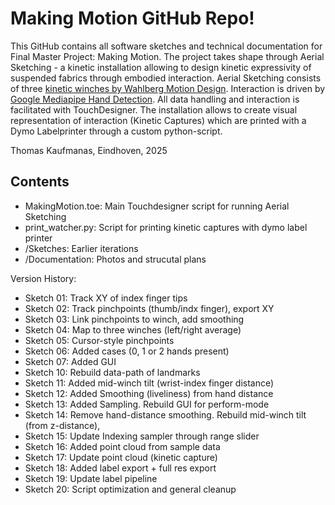 # Making Motion GitHub Repo!
This GitHub contains all software sketches and technical documentation for Final Master Project: Making Motion.
The project takes shape through Aerial Sketching - a kinetic installation allowing to design kinetic expressivity of suspended fabrics through embodied interaction.
Aerial Sketching consists of three [kinetic winches by Wahlberg Motion Design](https://wahlberg.dk/products/winch-3). Interaction is driven by [Google Mediapipe Hand Detection](https://ai.google.dev/edge/mediapipe/solutions/vision/hand_landmarker). All data handling and interaction is facilitated with TouchDesigner. The installation allows to create visual representation of interaction (Kinetic Captures) which are printed with a Dymo Labelprinter through a custom python-script.

Thomas Kaufmanas, Eindhoven, 2025

## Contents
- MakingMotion.toe: Main Touchdesigner script for running Aerial Sketching
- print_watcher.py: Script for printing kinetic captures with dymo label printer
- /Sketches: Earlier iterations
- /Documentation: Photos and strucutal plans


Version History:
- Sketch 01: Track XY of index finger tips
- Sketch 02: Track pinchpoints (thumb/indx finger), export XY
- Sketch 03: Link pinchpoints to winch, add smoothing
- Sketch 04: Map to three winches (left/right average)
- Sketch 05: Cursor-style pinchpoints 
- Sketch 06: Added cases (0, 1 or 2 hands present)
- Sketch 07: Added GUI
- Sketch 10: Rebuild data-path of landmarks
- Sketch 11: Added mid-winch tilt (wrist-index finger distance)
- Sketch 12: Added Smoothing (liveliness) from hand distance
- Sketch 13: Added Sampling. Rebuild GUI for perform-mode
- Sketch 14: Remove hand-distance smoothing. Rebuild mid-winch tilt (from z-distance),
- Sketch 15: Update Indexing sampler through range slider
- Sketch 16: Added point cloud from sample data
- Sketch 17: Update point cloud (kinetic capture)
- Sketch 18: Added label export + full res export
- Sketch 19: Update label pipeline
- Sketch 20: Script optimization and general cleanup
